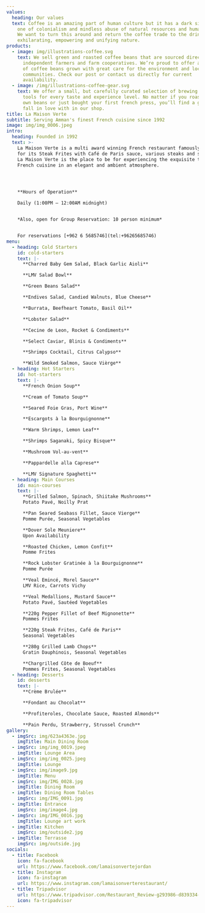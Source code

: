 ```yaml
---
values:
  heading: Our values
  text: Coffee is an amazing part of human culture but it has a dark side too –
    one of colonialism and mindless abuse of natural resources and human lives.
    We want to turn this around and return the coffee trade to the drink’s
    exhilarating, empowering and unifying nature.
products:
  - image: img/illustrations-coffee.svg
    text: We sell green and roasted coffee beans that are sourced directly from
      independent farmers and farm cooperatives. We’re proud to offer a variety
      of coffee beans grown with great care for the environment and local
      communities. Check our post or contact us directly for current
      availability.
  - image: /img/illustrations-coffee-gear.svg
    text: We offer a small, but carefully curated selection of brewing gear and
      tools for every taste and experience level. No matter if you roast your
      own beans or just bought your first french press, you’ll find a gadget to
      fall in love with in our shop.
title: La Maison Verte
subtitle: Serving Amman's finest French cuisine since 1992
image: img/img_0006.jpeg
intro:
  heading: Founded in 1992
  text: >-
    La Maison Verte is a multi award winning French restaurant famously known
    for its Steak Frites with Café de Paris sauce, various steaks and seafood.
    La Maison Verte is the place to be for experiencing the exquisite taste of
    French cuisine in an elegant and ambient atmosphere.




    **Hours of Operation**

    Daily (1:00PM – 12:00AM midnight)


    *Also, open for Group Reservation: 10 person minimum*


    For reservations [+962 6 5685746](tel:+96265685746)
menu:
  - heading: Cold Starters
    id: cold-starters
    text: |-
      **Charred Baby Gem Salad, Black Garlic Aioli**

      **LMV Salad Bowl**

      **Green Beans Salad**

      **E﻿ndives Salad, Candied Walnuts, Blue Cheese**

      **B﻿urrata, Beefheart Tomato, Basil Oil**

      **L﻿obster Salad**

      **Cecine de Leon, Rocket & Condiments**

      **Select Caviar, Blinis & Condiments**

      **Shrimps Cocktail, Citrus Calypso**

      **Wild Smoked Salmon, Sauce Vièrge**
  - heading: Hot Starters
    id: hot-starters
    text: |-
      **French Onion Soup**

      **Cream of Tomato Soup**

      **Seared Foie Gras, Port Wine**

      **Escargots à la Bourguignonne**

      **Warm Shrimps, Lemon Leaf**

      **Shrimps Saganaki, Spicy Bisque**

      **M﻿ushroom Vol-au-vent**

      **Pappardelle alla Caprese**

      **LMV Signature Spaghetti**
  - heading: Main Courses
    id: main-courses
    text: |-
      **Grilled Salmon, Spinach, Shiitake Mushrooms**
      Potato Pavé, Noilly Prat

      **Pan Seared Seabass Fillet, Sauce Vierge**
      Pomme Purée, Seasonal Vegetables

      **Dover Sole Meuniere**
      Upon Availability

      **Roasted Chicken, Lemon Confit**
      Pomme Frites

      **Rock Lobster Gratinée à la Bourguignonne**
      Pomme Purée

      **Veal Emincé, Morel Sauce**
      LMV Rice, Carrots Vichy

      **Veal Medallions, Mustard Sauce**
      Potato Pavé, Sautéed Vegetables

      **220g Pepper Fillet of Beef Mignonette**
      Pommes Frites

      **220g Steak Frites, Café de Paris**
      Seasonal Vegetables

      **280g Grilled Lamb Chops**
      Gratin Dauphinois, Seasonal Vegetables

      **Chargrilled Côte de Boeuf**
      Pommes Frites, Seasonal Vegetables
  - heading: Desserts
    id: desserts
    text: |-
      **Crème Brulée**

      **Fondant au Chocolat**

      **Profiteroles, Chocolate Sauce, Roasted Almonds**

      **Pain Perdu, Strawberry, Strussel Crunch**
gallery:
  - imgSrc: img/623a4363e.jpg
    imgTitle: Main Dining Room
  - imgSrc: img/img_0019.jpeg
    imgTitle: Lounge Area
  - imgSrc: img/img_0025.jpeg
    imgTitle: Lounge
  - imgSrc: img/image9.jpg
    imgTitle: Menu
  - imgSrc: img/IMG_0028.jpg
    imgTitle: Dining Room
  - imgTitle: Dining Room Tables
    imgSrc: img/IMG_0091.jpg
  - imgTitle: Entrance
    imgSrc: img/image4.jpg
  - imgSrc: img/IMG_0016.jpg
    imgTitle: Lounge art work
  - imgTitle: Kitchen
    imgSrc: img/outside2.jpg
  - imgTitle: Terrasse
    imgSrc: img/outside.jpg
socials:
  - title: Facebook
    icon: fa-facebook
    url: https://www.facebook.com/lamaisonvertejordan
  - title: Instagram
    icon: fa-instagram
    url: https://www.instagram.com/lamaisonverterestaurant/
  - title: Tripadvisor
    url: https://www.tripadvisor.com/Restaurant_Review-g293986-d839334-Reviews-La_Maison_Verte-Amman_Amman_Governorate.html
    icon: fa-tripadvisor
---
```

